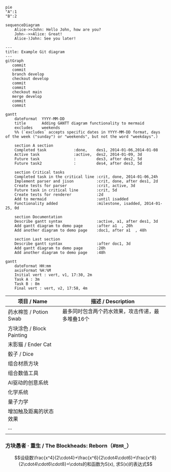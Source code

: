 ```mermaid
pie 
"A":1
"B":2
```

```mermaid
sequenceDiagram
    Alice->>John: Hello John, how are you?
    John-->>Alice: Great!
    Alice-)John: See you later!

```




```mermaid
---
title: Example Git diagram
---
gitGraph
   commit
   commit
   branch develop
   checkout develop
   commit
   commit
   checkout main
   merge develop
   commit
   commit

```



```mermaid
gantt
    dateFormat  YYYY-MM-DD
    title       Adding GANTT diagram functionality to mermaid
    excludes    weekends
    %% (`excludes` accepts specific dates in YYYY-MM-DD format, days of the week ("sunday") or "weekends", but not the word "weekdays".)

    section A section
    Completed task            :done,    des1, 2014-01-06,2014-01-08
    Active task               :active,  des2, 2014-01-09, 3d
    Future task               :         des3, after des2, 5d
    Future task2              :         des4, after des3, 5d

    section Critical tasks
    Completed task in the critical line :crit, done, 2014-01-06,24h
    Implement parser and jison          :crit, done, after des1, 2d
    Create tests for parser             :crit, active, 3d
    Future task in critical line        :crit, 5d
    Create tests for renderer           :2d
    Add to mermaid                      :until isadded
    Functionality added                 :milestone, isadded, 2014-01-25, 0d

    section Documentation
    Describe gantt syntax               :active, a1, after des1, 3d
    Add gantt diagram to demo page      :after a1  , 20h
    Add another diagram to demo page    :doc1, after a1  , 48h

    section Last section
    Describe gantt syntax               :after doc1, 3d
    Add gantt diagram to demo page      :20h
    Add another diagram to demo page    :48h

```



```mermaid
gantt
    dateFormat HH:mm
    axisFormat %H:%M
    Initial vert : vert, v1, 17:30, 2m
    Task A : 3m
    Task B : 8m
    Final vert : vert, v2, 17:58, 4m

```





| 项目 / Name             | 描述 / Description          |
| --------------------- | ------------------------- |
| 药水棉签 / Potion Swab    | 最多同时包含两个药水效果，攻击传递，最多堆叠16个 |
| 方块涂色 / Block Painting |                           |
| 末影猫 / Ender Cat       |                           |
| 骰子 / Dice             |                           |
| 组合材质方块                |                           |
| 组合数值工具                |                           |
| AI驱动的创意系统             |                           |
| 化学系统                  |                           |
| 量子力学                  |                           |
| 增加触及距离的状态效果           |                           |
| ...                   |                           |
|                       |                           |


### 方块愚者 · 重生 / The Blockheads: Reborn（#`BHR_`）


$$设级数\frac{x^4}{2\cdot4}+\frac{x^6}{2\cdot4\cdot6}+\frac{x^8}{2\cdot4\cdot6\cdot8}+\cdots的和函数为S(x), 求S(x)的表达式$$